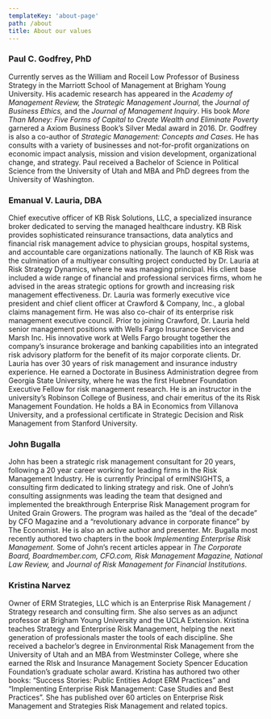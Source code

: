 ```yaml
---
templateKey: 'about-page'
path: /about
title: About our values
---
```

### Paul C. Godfrey, PhD
Currently serves as the William and Roceil Low Professor of Business Strategy in the Marriott School of Management at Brigham Young University.  His academic research has appeared in the *Academy of Management Review,* the *Strategic Management Journal,* the *Journal of Business Ethics,* and the *Journal of Management Inquiry*.  His book *More Than Money: Five Forms of Capital to Create Wealth and Eliminate Poverty* garnered a Axiom Business Book’s Silver Medal award in 2016.  Dr. Godfrey is also a co-author of *Strategic Management: Concepts and Cases*.  He has consults with a variety of businesses and not-for-profit organizations on economic impact analysis, mission and vision development, organizational change, and strategy.  Paul received a Bachelor of Science in Political Science from the University of Utah and  MBA and PhD degrees from the University of Washington.

### Emanual V. Lauria, DBA
Chief executive officer of KB Risk Solutions, LLC, a specialized insurance broker dedicated to serving the managed healthcare industry. KB Risk provides sophisticated reinsurance transactions, data analytics and financial risk management advice to physician groups, hospital systems, and accountable care organizations nationally.  The launch of KB Risk was the culmination of a multiyear consulting project conducted by Dr. Lauria at Risk Strategy Dynamics, where he was managing principal. His client base included a wide range of financial and professional services firms, whom he advised in the areas strategic options for growth and increasing risk management effectiveness.  Dr. Lauria was formerly executive vice president and chief client officer at Crawford & Company, Inc., a global claims management firm. He was also co-chair of its enterprise risk management executive council. Prior to joining Crawford, Dr. Lauria held senior management positions with Wells Fargo Insurance Services and Marsh Inc. His innovative work at Wells Fargo brought together the company’s insurance brokerage and banking capabilities into an integrated risk advisory platform for the benefit of its major corporate clients.  Dr. Lauria has over 30 years of risk management and insurance industry experience. He earned a Doctorate in Business Administration degree from Georgia State University, where he was the first Huebner Foundation Executive Fellow for risk management research. He is an instructor in the university’s Robinson College of Business, and chair emeritus of the its Risk Management Foundation. He holds a BA in Economics from Villanova University, and a professional certificate in Strategic Decision and Risk Management from Stanford University.

### John Bugalla
John has been a strategic risk management consultant for 20 years, following a 20 year career working for leading firms in the Risk Management Industry.  He is currently Principal of ermINSIGHTS, a consulting firm dedicated to linking strategy and risk.  One of John’s consulting assignments was leading the team that designed and implemented the breakthrough Enterprise Risk Management program for United Grain Growers. The program was hailed as the “deal of the decade” by CFO Magazine and a “revolutionary advance in corporate finance” by The Economist. He is also an active author and presenter.  Mr. Bugalla most recently authored two chapters in the book *Implementing Enterprise Risk Management.*  Some of John’s recent articles appear in *The Corporate Board, Boardmember.com, CFO.com, Risk Management Magazine, National Law Review,* and *Journal of Risk Management for Financial Institutions*.

### Kristina Narvez
Owner of ERM Strategies, LLC which is an Enterprise Risk Management / Strategy research and consulting firm. She also serves as an adjunct professor at Brigham Young University and the UCLA Extension. Kristina teaches Strategy and Enterprise Risk Management, helping the next generation of professionals master the tools of each discipline. She received a bachelor’s degree in Environmental Risk Management from the University of Utah and an MBA from Westminster College, where she earned the RIsk and Insurance Management Society Spencer Education Foundation’s graduate scholar award. Kristina has authored two other books: “Success Stories: Public Entities Adopt ERM Practices” and “Implementing Enterprise Risk Management: Case Studies and Best Practices”. She has published over 60 articles on Enterprise Risk Management and Strategies Risk Management and related topics.
